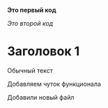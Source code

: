 **Это первый код**

*Это второй код*

# Заголовок 1

Обычный текст

Добавляем чуток функционала

Добавили новый файл